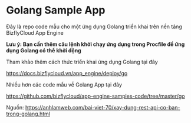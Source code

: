 # Golang Sample App

Đây là repo code mẫu cho một ứng dụng Golang triển khai trên nền tảng BizflyCloud App Engine

**Lưu ý: Bạn cần thêm câu lệnh khởi chạy ứng dụng trong Procfile để ứng dụng Golang có thể khởi động** 

Tham khảo thêm cách thức triển khai ứng dụng Golang tại đây

https://docs.bizflycloud.vn/app_engine/deploy/go

Nhiều hơn các code mẫu về Golang App tại đây

https://github.com/bizflycloud/app-engine-samples-code/tree/master/go

Nguồn: https://anhlamweb.com/bai-viet-70/xay-dung-rest-api-co-ban-trong-golang.html
